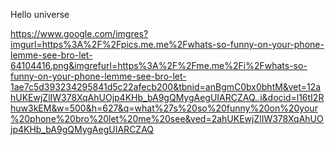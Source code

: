 Hello universe



https://www.google.com/imgres?imgurl=https%3A%2F%2Fpics.me.me%2Fwhats-so-funny-on-your-phone-lemme-see-bro-let-64104416.png&imgrefurl=https%3A%2F%2Fme.me%2Fi%2Fwhats-so-funny-on-your-phone-lemme-see-bro-let-1ae7c5d393234295841d5c22afecb200&tbnid=anBgmC0bx0bhtM&vet=12ahUKEwjZlIW378XqAhUOjp4KHb_bA9gQMygAegUIARCZAQ..i&docid=l16tI2Rhuw3kEM&w=500&h=627&q=what%27s%20so%20funny%20on%20your%20phone%20bro%20let%20me%20see&ved=2ahUKEwjZlIW378XqAhUOjp4KHb_bA9gQMygAegUIARCZAQ
